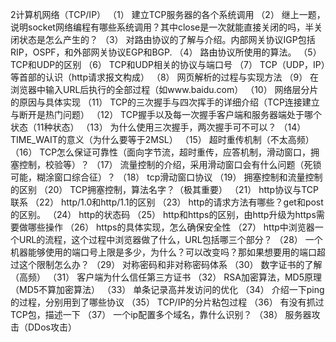 2计算机网络（TCP/IP）
（1） 建立TCP服务器的各个系统调用
（2） 继上一题，说明socket网络编程有哪些系统调用？其中close是一次就能直接关闭的吗，半关闭状态是怎么产生的？
（3） 对路由协议的了解与介绍。内部网关协议IGP包括RIP，OSPF，和外部网关协议EGP和BGP.
（4） 路由协议所使用的算法。
（5） TCP和UDP的区别
（6） TCP和UDP相关的协议与端口号
（7） TCP（UDP，IP）等首部的认识（http请求报文构成）
（8） 网页解析的过程与实现方法
（9）    在浏览器中输入URL后执行的全部过程（如www.baidu.com）
（10） 网络层分片的原因与具体实现
（11） TCP的三次握手与四次挥手的详细介绍（TCP连接建立与断开是热门问题）
（12） TCP握手以及每一次握手客户端和服务器端处于哪个状态（11种状态）
（13） 为什么使用三次握手，两次握手可不可以？
（14） TIME_WAIT的意义（为什么要等于2MSL）
（15） 超时重传机制（不太高频）
（16） TCP怎么保证可靠性（面向字节流，超时重传，应答机制，滑动窗口，拥塞控制，校验等）？
（17） 流量控制的介绍，采用滑动窗口会有什么问题（死锁可能，糊涂窗口综合征）？
（18） tcp滑动窗口协议
（19） 拥塞控制和流量控制的区别
（20） TCP拥塞控制，算法名字？（极其重要）
（21） http协议与TCP联系
（22） http/1.0和http/1.1的区别
（23） http的请求方法有哪些？get和post的区别。
（24） http的状态码
（25） http和https的区别，由http升级为https需要做哪些操作
（26） https的具体实现，怎么确保安全性
（27） http中浏览器一个URL的流程，这个过程中浏览器做了什么，URL包括哪三个部分？
（28） 一个机器能够使用的端口号上限是多少，为什么？可以改变吗？那如果想要用的端口超过这个限制怎么办？
（29） 对称密码和非对称密码体系
（30） 数字证书的了解（高频）
（31） 客户端为什么信任第三方证书
（32） RSA加密算法，MD5原理（MD5不算加密算法）
（33） 单条记录高并发访问的优化
（34） 介绍一下ping的过程，分别用到了哪些协议
（35） TCP/IP的分片粘包过程
（36） 有没有抓过TCP包，描述一下
（37） 一个ip配置多个域名，靠什么识别？
（38） 服务器攻击（DDos攻击）